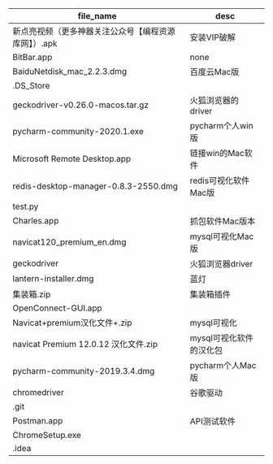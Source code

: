 | file_name | desc |  
| --------- | ---- |  
| 新点亮视频（更多神器关注公众号【编程资源库网】）.apk | 安装VIP破解|
| BitBar.app | none|
| BaiduNetdisk_mac_2.2.3.dmg | 百度云Mac版|
| .DS_Store | |
| geckodriver-v0.26.0-macos.tar.gz | 火狐浏览器的driver |
| pycharm-community-2020.1.exe | pycharm个人win版 |
| Microsoft Remote Desktop.app | 链接win的Mac软件 |
| redis-desktop-manager-0.8.3-2550.dmg | redis可视化软件Mac版 |
| test.py | |
| Charles.app | 抓包软件Mac版本 |
| navicat120_premium_en.dmg | mysql可视化Mac版 |
| geckodriver | 火狐浏览器driver |
| lantern-installer.dmg | 蓝灯|
| 集装箱.zip | 集装箱插件 |
| OpenConnect-GUI.app | |
| Navicat+premium汉化文件+.zip | mysql可视化 |
| navicat Premium 12.0.12 汉化文件.zip | mysql可视化软件的汉化包 |
| pycharm-community-2019.3.4.dmg | pycharm个人Mac版 |
| chromedriver | 谷歌驱动 |
| .git | | 
| Postman.app | API测试软件 |
| ChromeSetup.exe | | 
| .idea | |